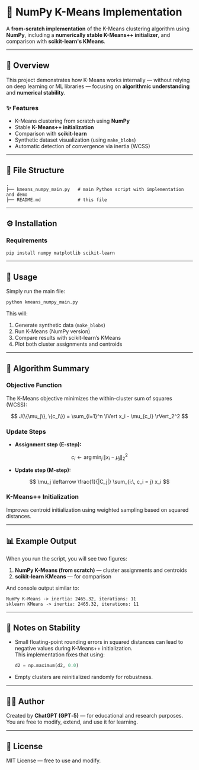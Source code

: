 # 🧠 NumPy K-Means Implementation

A **from-scratch implementation** of the K-Means clustering algorithm using **NumPy**, including a **numerically stable K-Means++ initializer**, and comparison with **scikit-learn's KMeans**.

---

## 📘 Overview

This project demonstrates how K-Means works internally — without relying on deep learning or ML libraries — focusing on **algorithmic understanding** and **numerical stability**.

### ✨ Features

- K-Means clustering from scratch using **NumPy**
- Stable **K-Means++ initialization**
- Comparison with **scikit-learn**
- Synthetic dataset visualization (using `make_blobs`)
- Automatic detection of convergence via inertia (WCSS)

---

## 🧩 File Structure

```
.
├── kmeans_numpy_main.py   # main Python script with implementation and demo
├── README.md              # this file
```

---

## ⚙️ Installation

### Requirements
```bash
pip install numpy matplotlib scikit-learn
```

---

## 🚀 Usage

Simply run the main file:

```bash
python kmeans_numpy_main.py
```

This will:
1. Generate synthetic data (`make_blobs`)
2. Run K-Means (NumPy version)
3. Compare results with scikit-learn’s KMeans
4. Plot both cluster assignments and centroids

---

## 🧮 Algorithm Summary

### Objective Function
The K-Means objective minimizes the within-cluster sum of squares (WCSS):

$$
J(\{\mu_j\}, \{c_i\}) = \sum_{i=1}^n \lVert x_i - \mu_{c_i} \rVert_2^2
$$

### Update Steps
- **Assignment step (E-step):**

$$
c_i \leftarrow \arg\min_{j} \, \lVert x_i - \mu_j \rVert_2^2
$$

- **Update step (M-step):**

$$
\mu_j \leftarrow \frac{1}{|C_j|} \sum_{i:\, c_i = j} x_i
$$

### K-Means++ Initialization
Improves centroid initialization using weighted sampling based on squared distances.

---

## 📊 Example Output

When you run the script, you will see two figures:

1. **NumPy K-Means (from scratch)** — cluster assignments and centroids  
2. **scikit-learn KMeans** — for comparison

And console output similar to:
```
NumPy K-Means -> inertia: 2465.32, iterations: 11
sklearn KMeans -> inertia: 2465.32, iterations: 11
```

---

## 🧠 Notes on Stability

- Small floating-point rounding errors in squared distances can lead to negative values during K-Means++ initialization.  
  This implementation fixes that using:
  ```python
  d2 = np.maximum(d2, 0.0)
  ```

- Empty clusters are reinitialized randomly for robustness.

---

## 🧑‍💻 Author

Created by **ChatGPT (GPT‑5)** — for educational and research purposes.  
You are free to modify, extend, and use it for learning.

---

## 📜 License

MIT License — free to use and modify.
